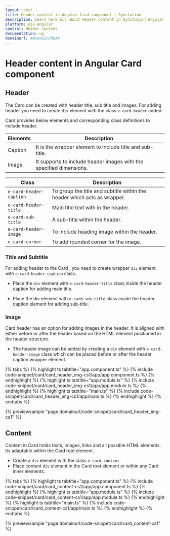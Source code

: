 ```yaml
---
layout: post
title: Header content in Angular Card component | Syncfusion
description: Learn here all about Header content in Syncfusion Angular Card component of Syncfusion Essential JS 2 and more.
platform: ej2-angular
control: Header content 
documentation: ug
domainurl: ##DomainURL##
---
```


# Header content in Angular Card component

## Header

The Card can be created with header title, sub title and images. For adding header you need to
create `div` element with the class `e-card-header` added.

Card provides below elements and corresponding class definitions to include header.

Elements   | Description
------------ | -------------
Caption | It is the wrapper element to include title and sub-title.
Image | It supports to include header images with the specified dimensions.

Class   | Description
------------ | -------------
`e-card-header-caption` | To group the title and subtitle within the header which acts as wrapper.
`e-card-header-title` |  Main title text with in the header.
`e-card-sub-title` | A sub-title within the header.
`e-card-header-image` | To include heading image within the header.
`e-card-corner` | To add rounded corner for the image.

### Title and Subtitle

For adding header to the Card , you need to create wrapper `div` element with `e-card-header-caption` class.

* Place the `div` element with `e-card-header-title` class inside the header caption for adding main title.

* Place the div element with `e-card-sub-title` class inside the header caption element for adding sub-title.

### Image

Card header has an option for adding images in the header. It is aligned with either before or
after the header based on the HTML element positioned in the header structure.

* The header image can be added by creating a `div` element with `e-card-header-image` class
which can be placed before or after the header caption wrapper element.

{% tabs %}
{% highlight ts tabtitle="app.component.ts" %}
{% include code-snippet/card/card_header_img-cs1/app/app.component.ts %}
{% endhighlight %}
{% highlight ts tabtitle="app.module.ts" %}
{% include code-snippet/card/card_header_img-cs1/app/app.module.ts %}
{% endhighlight %}
{% highlight ts tabtitle="main.ts" %}
{% include code-snippet/card/card_header_img-cs1/app/main.ts %}
{% endhighlight %}
{% endtabs %}
  
{% previewsample "page.domainurl/code-snippet/card/card_header_img-cs1" %}

## Content

Content in Card holds texts, images, links and all possible HTML elements. Its adaptable within the Card root element.

* Create a `div` element with the class `e-card-content`.
* Place content `div` element in the Card root element or within any Card inner elements.

{% tabs %}
{% highlight ts tabtitle="app.component.ts" %}
{% include code-snippet/card/card_content-cs1/app/app.component.ts %}
{% endhighlight %}
{% highlight ts tabtitle="app.module.ts" %}
{% include code-snippet/card/card_content-cs1/app/app.module.ts %}
{% endhighlight %}
{% highlight ts tabtitle="main.ts" %}
{% include code-snippet/card/card_content-cs1/app/main.ts %}
{% endhighlight %}
{% endtabs %}
  
{% previewsample "page.domainurl/code-snippet/card/card_content-cs1" %}
